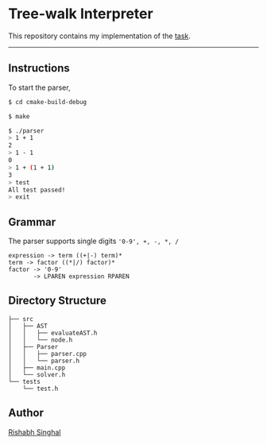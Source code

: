 # Tree-walk Interpreter

This repository contains my implementation of the [task](https://gist.github.com/chriseth/be1f936b6a86d4202b3556ed6f73f94c).

---

## Instructions
To start the parser,
```bash
$ cd cmake-build-debug
```

```bash
$ make
```

```bash
$ ./parser
> 1 + 1
2
> 1 - 1
0
> 1 + (1 + 1)
3
> test
All test passed!
> exit
```



## Grammar

The parser supports single digits `'0-9', +, -, *, /` 

```
expression -> term ((+|-) term)*
term -> factor ((*|/) factor)*
factor -> '0-9'
       -> LPAREN expression RPAREN
```

## Directory Structure

```
├── src
│   ├── AST
│   │   ├── evaluateAST.h
│   │   └── node.h
│   ├── Parser
│   │   ├── parser.cpp
│   │   └── parser.h
│   ├── main.cpp
│   └── solver.h
└── tests
    └── test.h
```

## Author

[Rishabh Singhal](https://github.com/rish-singhal)
